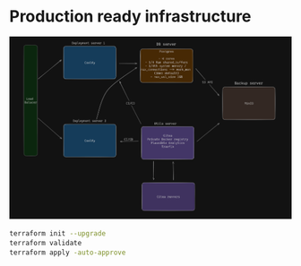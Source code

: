 # Production ready infrastructure

![infra-diagram](public/01_infra_diagram.png)

```bash
terraform init --upgrade
terraform validate
terraform apply -auto-approve
```